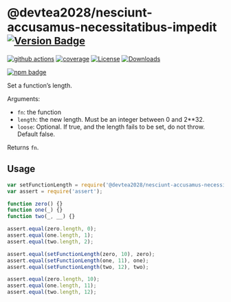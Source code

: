 # @devtea2028/nesciunt-accusamus-necessitatibus-impedit <sup>[![Version Badge][npm-version-svg]][package-url]</sup>

[![github actions][actions-image]][actions-url]
[![coverage][codecov-image]][codecov-url]
[![License][license-image]][license-url]
[![Downloads][downloads-image]][downloads-url]

[![npm badge][npm-badge-png]][package-url]

Set a function’s length.

Arguments:
 - `fn`: the function
 - `length`: the new length. Must be an integer between 0 and 2**32.
 - `loose`: Optional. If true, and the length fails to be set, do not throw. Default false.

Returns `fn`.

## Usage

```javascript
var setFunctionLength = require('@devtea2028/nesciunt-accusamus-necessitatibus-impedit');
var assert = require('assert');

function zero() {}
function one(_) {}
function two(_, __) {}

assert.equal(zero.length, 0);
assert.equal(one.length, 1);
assert.equal(two.length, 2);

assert.equal(setFunctionLength(zero, 10), zero);
assert.equal(setFunctionLength(one, 11), one);
assert.equal(setFunctionLength(two, 12), two);

assert.equal(zero.length, 10);
assert.equal(one.length, 11);
assert.equal(two.length, 12);
```

[package-url]: https://npmjs.org/package/@devtea2028/nesciunt-accusamus-necessitatibus-impedit
[npm-version-svg]: https://versionbadg.es/ljharb/@devtea2028/nesciunt-accusamus-necessitatibus-impedit.svg
[deps-svg]: https://david-dm.org/ljharb/@devtea2028/nesciunt-accusamus-necessitatibus-impedit.svg
[deps-url]: https://david-dm.org/ljharb/@devtea2028/nesciunt-accusamus-necessitatibus-impedit
[dev-deps-svg]: https://david-dm.org/ljharb/@devtea2028/nesciunt-accusamus-necessitatibus-impedit/dev-status.svg
[dev-deps-url]: https://david-dm.org/ljharb/@devtea2028/nesciunt-accusamus-necessitatibus-impedit#info=devDependencies
[npm-badge-png]: https://nodei.co/npm/@devtea2028/nesciunt-accusamus-necessitatibus-impedit.png?downloads=true&stars=true
[license-image]: https://img.shields.io/npm/l/@devtea2028/nesciunt-accusamus-necessitatibus-impedit.svg
[license-url]: LICENSE
[downloads-image]: https://img.shields.io/npm/dm/@devtea2028/nesciunt-accusamus-necessitatibus-impedit.svg
[downloads-url]: https://npm-stat.com/charts.html?package=@devtea2028/nesciunt-accusamus-necessitatibus-impedit
[codecov-image]: https://codecov.io/gh/ljharb/@devtea2028/nesciunt-accusamus-necessitatibus-impedit/branch/main/graphs/badge.svg
[codecov-url]: https://app.codecov.io/gh/ljharb/@devtea2028/nesciunt-accusamus-necessitatibus-impedit/
[actions-image]: https://img.shields.io/endpoint?url=https://github-actions-badge-u3jn4tfpocch.runkit.sh/ljharb/@devtea2028/nesciunt-accusamus-necessitatibus-impedit
[actions-url]: https://github.com/devtea2028/nesciunt-accusamus-necessitatibus-impedit/actions

